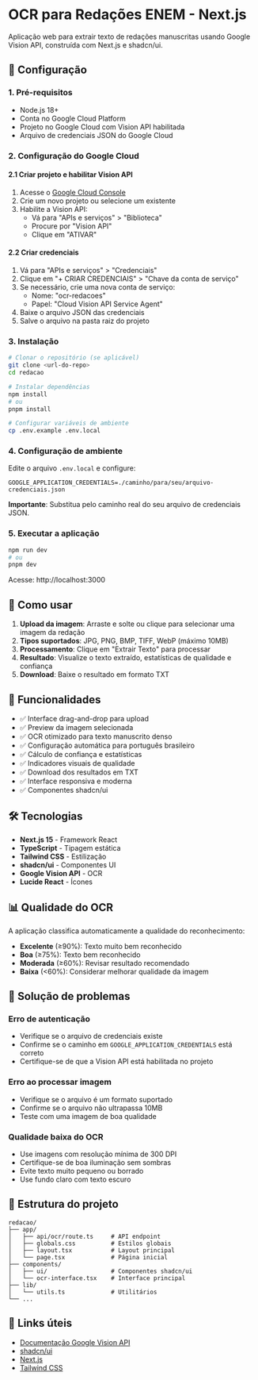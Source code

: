 # OCR para Redações ENEM - Next.js

Aplicação web para extrair texto de redações manuscritas usando Google Vision API, construída com Next.js e shadcn/ui.

## 🚀 Configuração

### 1. Pré-requisitos

- Node.js 18+ 
- Conta no Google Cloud Platform
- Projeto no Google Cloud com Vision API habilitada
- Arquivo de credenciais JSON do Google Cloud

### 2. Configuração do Google Cloud

#### 2.1 Criar projeto e habilitar Vision API
1. Acesse o [Google Cloud Console](https://console.cloud.google.com/)
2. Crie um novo projeto ou selecione um existente
3. Habilite a Vision API:
   - Vá para "APIs e serviços" > "Biblioteca"
   - Procure por "Vision API" 
   - Clique em "ATIVAR"

#### 2.2 Criar credenciais
1. Vá para "APIs e serviços" > "Credenciais"
2. Clique em "+ CRIAR CREDENCIAIS" > "Chave da conta de serviço"
3. Se necessário, crie uma nova conta de serviço:
   - Nome: "ocr-redacoes"
   - Papel: "Cloud Vision API Service Agent"
4. Baixe o arquivo JSON das credenciais
5. Salve o arquivo na pasta raiz do projeto

### 3. Instalação

```bash
# Clonar o repositório (se aplicável)
git clone <url-do-repo>
cd redacao

# Instalar dependências
npm install
# ou
pnpm install

# Configurar variáveis de ambiente
cp .env.example .env.local
```

### 4. Configuração de ambiente

Edite o arquivo `.env.local` e configure:

```env
GOOGLE_APPLICATION_CREDENTIALS=./caminho/para/seu/arquivo-credenciais.json
```

**Importante**: Substitua pelo caminho real do seu arquivo de credenciais JSON.

### 5. Executar a aplicação

```bash
npm run dev
# ou
pnpm dev
```

Acesse: http://localhost:3000

## 📱 Como usar

1. **Upload da imagem**: Arraste e solte ou clique para selecionar uma imagem da redação
2. **Tipos suportados**: JPG, PNG, BMP, TIFF, WebP (máximo 10MB)
3. **Processamento**: Clique em "Extrair Texto" para processar
4. **Resultado**: Visualize o texto extraído, estatísticas de qualidade e confiança
5. **Download**: Baixe o resultado em formato TXT

## 🎯 Funcionalidades

- ✅ Interface drag-and-drop para upload
- ✅ Preview da imagem selecionada
- ✅ OCR otimizado para texto manuscrito denso
- ✅ Configuração automática para português brasileiro
- ✅ Cálculo de confiança e estatísticas
- ✅ Indicadores visuais de qualidade
- ✅ Download dos resultados em TXT
- ✅ Interface responsiva e moderna
- ✅ Componentes shadcn/ui

## 🛠️ Tecnologias

- **Next.js 15** - Framework React
- **TypeScript** - Tipagem estática
- **Tailwind CSS** - Estilização
- **shadcn/ui** - Componentes UI
- **Google Vision API** - OCR
- **Lucide React** - Ícones

## 📊 Qualidade do OCR

A aplicação classifica automaticamente a qualidade do reconhecimento:

- **Excelente** (≥90%): Texto muito bem reconhecido
- **Boa** (≥75%): Texto bem reconhecido
- **Moderada** (≥60%): Revisar resultado recomendado
- **Baixa** (<60%): Considerar melhorar qualidade da imagem

## 🚨 Solução de problemas

### Erro de autenticação
- Verifique se o arquivo de credenciais existe
- Confirme se o caminho em `GOOGLE_APPLICATION_CREDENTIALS` está correto
- Certifique-se de que a Vision API está habilitada no projeto

### Erro ao processar imagem
- Verifique se o arquivo é um formato suportado
- Confirme se o arquivo não ultrapassa 10MB
- Teste com uma imagem de boa qualidade

### Qualidade baixa do OCR
- Use imagens com resolução mínima de 300 DPI
- Certifique-se de boa iluminação sem sombras
- Evite texto muito pequeno ou borrado
- Use fundo claro com texto escuro

## 📄 Estrutura do projeto

```
redacao/
├── app/
│   ├── api/ocr/route.ts     # API endpoint
│   ├── globals.css          # Estilos globais
│   ├── layout.tsx           # Layout principal
│   └── page.tsx             # Página inicial
├── components/
│   ├── ui/                  # Componentes shadcn/ui
│   └── ocr-interface.tsx    # Interface principal
├── lib/
│   └── utils.ts             # Utilitários
└── ...
```

## 🔗 Links úteis

- [Documentação Google Vision API](https://cloud.google.com/vision/docs)
- [shadcn/ui](https://ui.shadcn.com/)
- [Next.js](https://nextjs.org/)
- [Tailwind CSS](https://tailwindcss.com/)

